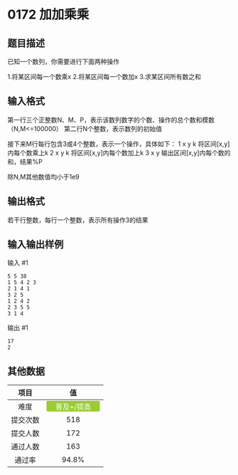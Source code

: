 # 0172 加加乘乘

## 题目描述

已知一个数列，你需要进行下面两种操作

1.将某区间每一个数乘x
2.将某区间每一个数加x
3.求某区间所有数之和

## 输入格式

第一行三个正整数N、M、P，表示该数列数字的个数、操作的总个数和模数（N,M<=100000）
第二行N个整数，表示数列的初始值

接下来M行每行包含3或4个整数，表示一个操作，具体如下：
1 x y k 将区间[x,y]内每个数乘上k
2 x y k 将区间[x,y]内每个数加上k
3 x y 输出区间[x,y]内每个数的和，结果%P

除N,M其他数值均小于1e9

## 输出格式

若干行整数，每行一个整数，表示所有操作3的结果

## 输入输出样例

输入 #1
```
5 5 38
1 5 4 2 3
2 1 4 1
3 2 5
1 2 4 2
2 3 5 5
3 1 4
```
输出 #1
```
17
2
```

## 其他数据

|项目|值|
|:---:|:---:|
|难度|<span style="text-align: center; display: inline-block; border-radius: 3px; color: white; width: 120px; height: 24px; background-color: yellowgreen">普及+/提高</span>|
|提交次数|$518$|
|提交人数|$172$|
|通过人数|$163$|
|通过率|$94.8\%$|

